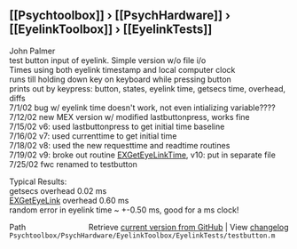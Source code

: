 ## [[Psychtoolbox]] &#8250; [[PsychHardware]] &#8250; [[EyelinkToolbox]] &#8250; [[EyelinkTests]]

John Palmer  
test button input of eyelink.  Simple version w/o file i/o  
Times using both eyelink timestamp and local computer clock  
runs till holding down key on keyboard while pressing button  
prints out by keypress:  button, states, eyelink time, getsecs time, overhead, diffs  
7/1/02  bug w/ eyelink time doesn't work, not even intializing variable????  
7/12/02 new MEX version w/ modified lastbuttonpress, works fine  
7/15/02 v6:  used lastbuttonpress to get initial time baseline  
7/16/02 v7:  used currenttime to get initial time  
7/18/02 v8:  used the new requesttime and readtime routines  
7/19/02 v9:  broke out routine [EXGetEyeLinkTime](EXGetEyeLinkTime), v10:  put in separate file  
7/25/02 fwc renamed to testbutton  
  
Typical Results:  
getsecs overhead 0.02 ms  
[EXGetEyeLink](EXGetEyeLink) overhead 0.60 ms  
random error in eyelink time ~ +-0.50 ms, good for a ms clock!  




<div class="code_header" style="text-align:right;">
  <span style="float:left;">Path&nbsp;&nbsp;</span> <span class="counter">Retrieve <a href=
  "https://raw.github.com/Psychtoolbox-3/Psychtoolbox-3/beta/Psychtoolbox/PsychHardware/EyelinkToolbox/EyelinkTests/testbutton.m">current version from GitHub</a> | View <a href=
  "https://github.com/Psychtoolbox-3/Psychtoolbox-3/commits/beta/Psychtoolbox/PsychHardware/EyelinkToolbox/EyelinkTests/testbutton.m">changelog</a></span>
</div>
<div class="code">
  <code>Psychtoolbox/PsychHardware/EyelinkToolbox/EyelinkTests/testbutton.m</code>
</div>

